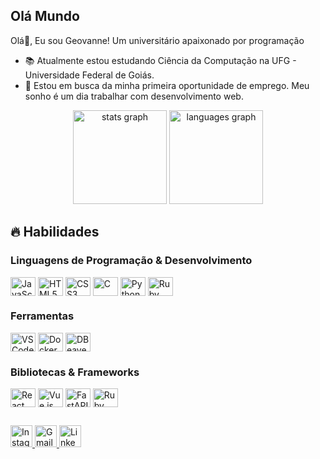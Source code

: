 <h2 align="left">Olá Mundo</h2>

<p>
Olá👋, Eu sou Geovanne! Um universitário apaixonado por programação
</p>

- 📚 Atualmente estou estudando Ciência da Computação na UFG - Universidade Federal de Goiás.  
- 💼 Estou em busca da minha primeira oportunidade de emprego. Meu sonho é um dia trabalhar com desenvolvimento web.  

<!--
<details>
    <summary>👨‍💻 Mais sobre mim</summary>
    - 💬 Tenho 22 anos e atualmente moro no Brasil.
</details>
-->

<div align="center">
  <img src="https://github-readme-stats.vercel.app/api?username=Geovanne19&hide_title=false&hide_rank=false&show_icons=true&include_all_commits=true&count_private=true&disable_animations=false&theme=dracula&locale=pt-br&hide_border=false" height="150" alt="stats graph" />
  <img src="https://github-readme-stats.vercel.app/api/top-langs?username=Geovanne19&locale=pt-br&hide_title=false&layout=compact&card_width=320&langs_count=5&theme=dracula&hide_border=false" height="150" alt="languages graph" />
</div>


## 🔥 Habilidades

<div style="flex-basis: 48%;">
  <h3>Linguagens de Programação & Desenvolvimento</h3>
  <img align="center" title="JavaScript" alt="JavaScript" height="30" width="40" src="https://cdn.jsdelivr.net/gh/devicons/devicon/icons/javascript/javascript-original.svg" />
  <img align="center" title="HTML5" alt="HTML5" height="30" width="40" src="https://cdn.jsdelivr.net/gh/devicons/devicon/icons/html5/html5-original.svg" />
  <img align="center" title="CSS3" alt="CSS3" height="30" width="40" src="https://cdn.jsdelivr.net/gh/devicons/devicon/icons/css3/css3-original.svg" />
  <img align="center" title="C" alt="C" height="30" width="40" src="https://cdn.jsdelivr.net/gh/devicons/devicon/icons/c/c-original.svg" />
  <img align="center" title="Python" alt="Python" height="30" width="40" src="https://cdn.jsdelivr.net/gh/devicons/devicon/icons/python/python-original.svg" />
  <img align="center" title="Ruby" alt="Ruby" height="30" width="40" src="https://cdn.jsdelivr.net/gh/devicons/devicon/icons/ruby/ruby-original.svg" />
</div>

<div style="flex-basis: 48%;">
  <h3>Ferramentas</h3>
  <img align="center" title="VSCode" alt="VSCode" height="30" width="40" src="https://cdn.jsdelivr.net/gh/devicons/devicon/icons/vscode/vscode-original.svg" />
  <img align="center" title="Docker" alt="Docker" height="30" width="40" src="https://cdn.jsdelivr.net/gh/devicons/devicon/icons/docker/docker-original.svg" />
  <img align="center" title="DBeaver" alt="DBeaver" height="30" width="40" src="https://avatars.githubusercontent.com/u/317776?s=200&v=4" />
</div>

<div style="flex-basis: 48%;">
  <h3>Bibliotecas & Frameworks</h3>
  <img align="center" title="React" alt="React" height="30" width="40" src="https://cdn.jsdelivr.net/gh/devicons/devicon/icons/react/react-original.svg" />
  <img align="center" title="Vue.js" alt="Vue.js" height="30" width="40" src="https://cdn.jsdelivr.net/gh/devicons/devicon/icons/vuejs/vuejs-original.svg" />
  <img align="center" title="FastAPI" alt="FastAPI" height="30" width="40" src="https://cdn.jsdelivr.net/gh/devicons/devicon/icons/fastapi/fastapi-original.svg" />
  <img align="center" title="Ruby on Rails" alt="Ruby on Rails" height="30" width="40" src="https://cdn.jsdelivr.net/gh/devicons/devicon/icons/rails/rails-plain.svg" />
</div>

##
<div align="left">
  <a href="https://www.instagram.com/geovannerodrigues12/">
    <img src="https://img.shields.io/static/v1?message=Instagram&logo=instagram&label=&color=E4405F&logoColor=white&labelColor=&style=for-the-badge" height="35" title="Instagram" alt="Instagram logo" />
  </a>
  <a href="https://mail.google.com/mail/u/0/?fs=1&to=geovannerodrigues12@gmail.com&tf=cm">
    <img src="https://img.shields.io/static/v1?message=Gmail&logo=gmail&label=&color=D14836&logoColor=white&labelColor=&style=for-the-badge" height="35" title="Gmail" alt="Gmail logo" />
  </a>
  <a href="https://www.linkedin.com/in/geovanne-rodrigues-762848182/">
    <img src="https://img.shields.io/static/v1?message=LinkedIn&logo=linkedin&label=&color=0077B5&logoColor=white&labelColor=&style=for-the-badge" height="35" title="LinkedIn" alt="LinkedIn logo" />
  </a>
</div>
